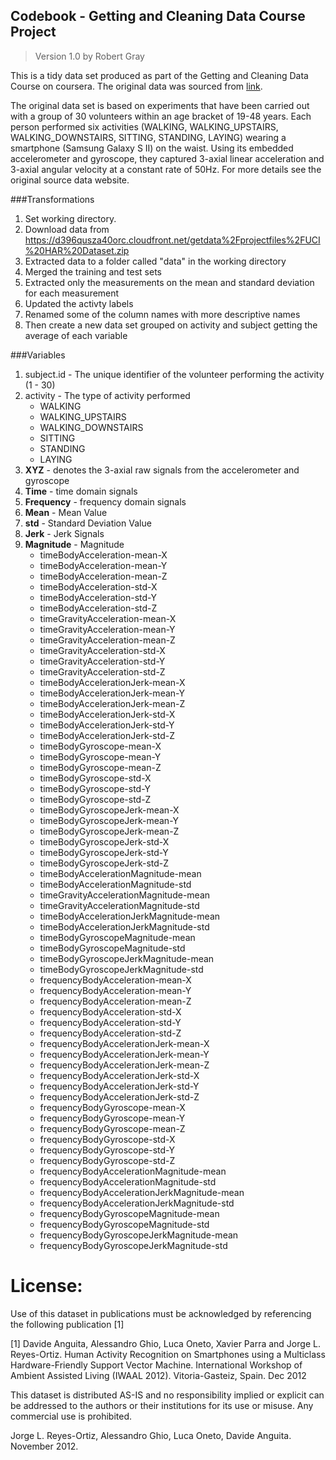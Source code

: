 ## Codebook - Getting and Cleaning Data Course Project

>Version 1.0
>by Robert Gray

This is a tidy data set produced as part of the Getting and Cleaning Data Course on coursera. The original data was sourced from [link](http://archive.ics.uci.edu/ml/datasets/Human+Activity+Recognition+Using+Smartphones).

The original data set is based on experiments that have been carried out with a group of 30 volunteers within an age bracket of 19-48 years. Each person performed six activities (WALKING, WALKING_UPSTAIRS, WALKING_DOWNSTAIRS, SITTING, STANDING, LAYING) wearing a smartphone (Samsung Galaxy S II) on the waist. Using its embedded accelerometer and gyroscope, they captured 3-axial linear acceleration and 3-axial angular velocity at a constant rate of 50Hz. For more details see the original source data website.

###Transformations
1. Set working directory.                                                                                            
2. Download data from https://d396qusza40orc.cloudfront.net/getdata%2Fprojectfiles%2FUCI%20HAR%20Dataset.zip         
3. Extracted data to a folder called "data" in the working directory   
4. Merged the training and test sets
5. Extracted only the measurements on the mean and standard deviation for each measurement
6. Updated the activty labels
7. Renamed some of the column names with more descriptive names
8. Then create a new data set grouped on activity and subject getting the average of each variable


###Variables

1.  subject.id - The unique identifier of the volunteer performing the activity (1 - 30)
2.  activity - The type of activity performed
    +   WALKING
    +   WALKING_UPSTAIRS
    +   WALKING_DOWNSTAIRS
    +   SITTING
    +   STANDING
    +   LAYING
3.  **XYZ** - denotes the 3-axial raw signals from the accelerometer and gyroscope
4.  **Time** - time domain signals 
5.  **Frequency** - frequency domain signals
6.  **Mean** - Mean Value
7.  **std** - Standard Deviation Value
8.  **Jerk** - Jerk Signals
9.  **Magnitude** - Magnitude
    +	timeBodyAcceleration-mean-X
    +	timeBodyAcceleration-mean-Y
    +	timeBodyAcceleration-mean-Z
    +	timeBodyAcceleration-std-X
    +	timeBodyAcceleration-std-Y
    +	timeBodyAcceleration-std-Z
    +	timeGravityAcceleration-mean-X
    +	timeGravityAcceleration-mean-Y
    +	timeGravityAcceleration-mean-Z
    +	timeGravityAcceleration-std-X
    +	timeGravityAcceleration-std-Y
    +	timeGravityAcceleration-std-Z
    +	timeBodyAccelerationJerk-mean-X
    +	timeBodyAccelerationJerk-mean-Y
    +	timeBodyAccelerationJerk-mean-Z
    +	timeBodyAccelerationJerk-std-X
    +	timeBodyAccelerationJerk-std-Y
    +	timeBodyAccelerationJerk-std-Z
    +	timeBodyGyroscope-mean-X
    +	timeBodyGyroscope-mean-Y
    +	timeBodyGyroscope-mean-Z
    +	timeBodyGyroscope-std-X
    +	timeBodyGyroscope-std-Y
    +	timeBodyGyroscope-std-Z
    +	timeBodyGyroscopeJerk-mean-X
    +	timeBodyGyroscopeJerk-mean-Y
    +	timeBodyGyroscopeJerk-mean-Z
    +	timeBodyGyroscopeJerk-std-X
    +	timeBodyGyroscopeJerk-std-Y
    +	timeBodyGyroscopeJerk-std-Z
    +	timeBodyAccelerationMagnitude-mean
    +	timeBodyAccelerationMagnitude-std
    +	timeGravityAccelerationMagnitude-mean
    +	timeGravityAccelerationMagnitude-std
    +	timeBodyAccelerationJerkMagnitude-mean
    +	timeBodyAccelerationJerkMagnitude-std
    +	timeBodyGyroscopeMagnitude-mean
    +	timeBodyGyroscopeMagnitude-std
    +	timeBodyGyroscopeJerkMagnitude-mean
    +	timeBodyGyroscopeJerkMagnitude-std
    +	frequencyBodyAcceleration-mean-X
    +	frequencyBodyAcceleration-mean-Y
    +	frequencyBodyAcceleration-mean-Z
    +	frequencyBodyAcceleration-std-X
    +	frequencyBodyAcceleration-std-Y
    +	frequencyBodyAcceleration-std-Z
    +	frequencyBodyAccelerationJerk-mean-X
    +	frequencyBodyAccelerationJerk-mean-Y
    +	frequencyBodyAccelerationJerk-mean-Z
    +	frequencyBodyAccelerationJerk-std-X
    +	frequencyBodyAccelerationJerk-std-Y
    +	frequencyBodyAccelerationJerk-std-Z
    +	frequencyBodyGyroscope-mean-X
    +	frequencyBodyGyroscope-mean-Y
    +	frequencyBodyGyroscope-mean-Z
    +	frequencyBodyGyroscope-std-X
    +	frequencyBodyGyroscope-std-Y
    +	frequencyBodyGyroscope-std-Z
    +	frequencyBodyAccelerationMagnitude-mean
    +	frequencyBodyAccelerationMagnitude-std
    +	frequencyBodyAccelerationJerkMagnitude-mean
    +	frequencyBodyAccelerationJerkMagnitude-std
    +	frequencyBodyGyroscopeMagnitude-mean
    +	frequencyBodyGyroscopeMagnitude-std
    +	frequencyBodyGyroscopeJerkMagnitude-mean
    +	frequencyBodyGyroscopeJerkMagnitude-std



License:
========
Use of this dataset in publications must be acknowledged by referencing the following publication [1] 

[1] Davide Anguita, Alessandro Ghio, Luca Oneto, Xavier Parra and Jorge L. Reyes-Ortiz. Human Activity Recognition on Smartphones using a Multiclass Hardware-Friendly Support Vector Machine. International Workshop of Ambient Assisted Living (IWAAL 2012). Vitoria-Gasteiz, Spain. Dec 2012

This dataset is distributed AS-IS and no responsibility implied or explicit can be addressed to the authors or their institutions for its use or misuse. Any commercial use is prohibited.

Jorge L. Reyes-Ortiz, Alessandro Ghio, Luca Oneto, Davide Anguita. November 2012.
